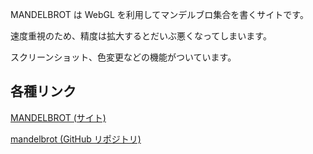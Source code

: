 MANDELBROT は WebGL を利用してマンデルブロ集合を書くサイトです。

速度重視のため、精度は拡大するとだいぶ悪くなってしまいます。

スクリーンショット、色変更などの機能がついています。

## 各種リンク

[MANDELBROT (サイト)](https://yukikurage.github.io/mandelbrot/)

[mandelbrot (GitHub リポジトリ)](https://github.com/yukikurage/mandelbrot)

